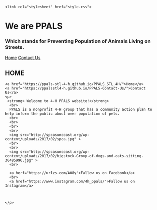 <html>
  <head>
    <meta charset="utf-8">
    <meta name="viewport" content="width=device-width, initial-scale=1">
  
    <link rel="stylesheet" href="style.css">
   
    
    



    
    
  </head>
  <body>
    <h1>We are PPALS</h1>
    <h3>Which stands for Preventing Population of Animals Living on Streets.</h3>
    <a href="index.html">Home</a>
    <a href="reach%20us.html">Contact Us</a>
    <h2>HOME</h2>
  
    <a href="https://ppals-stl-4-h.github.io/PPALS_STL_4H/">Home</a>
    <a href="https://ppalsstl4-h.github.io/PPALS-Contact-Us/">Contact Us</a>
    <p>
     <strong> Welcome to 4-H PPALS website!</strong>
      <br>
      PPALS is a nonprofit 4-H group that has a community action plan to help inform the public about over population of pets.
      <br>
      <br>
      <br>
      <br>
      <img src="http://spcasuncoast.org/wp-content/uploads/2017/02/spca.jpg" >
      <br>
      <br>
      <img src="http://spcasuncoast.org/wp-content/uploads/2017/02/bigstock-Group-of-dogs-and-cats-sitting-30485996.jpg" >
      <br>
      
      <a herf="https://urlzs.com/AW8y">Fallow us on Facebook</a>
      <br>
      <a href="https://www.instagram.com/4h_ppals/">Fallow us on Instagram</a>
  
       
       
    </p>
     
  </body>
</html>

